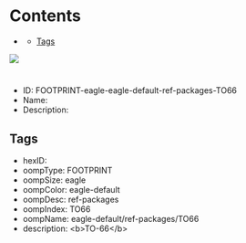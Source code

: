 



Contents
========

* [](#)
	* [Tags](#tags)
  
![][im]
# 

- ID: FOOTPRINT-eagle-eagle-default-ref-packages-TO66
- Name: 
- Description: 

## Tags

- hexID: 
- oompType: FOOTPRINT
- oompSize: eagle
- oompColor: eagle-default
- oompDesc: ref-packages
- oompIndex: TO66
- oompName: eagle-default/ref-packages/TO66
- description: &lt;b&gt;TO-66&lt;/b&gt;



[im]: image.png
